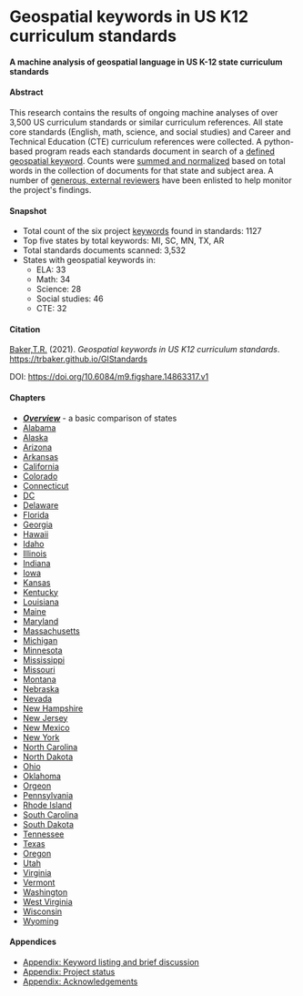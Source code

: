# Geospatial keywords in US K12 curriculum standards
#### A machine analysis of geospatial language in US K-12 state curriculum standards

#### Abstract
This research contains the results of ongoing machine analyses of over 3,500 US curriculum standards or similar curriculum references.  All state core standards (English, math, science, and social studies) and Career and Technical Education (CTE) curriculum references were collected.  A python-based program reads each standards document in search of a [defined geospatial keyword](appendix_keywords.md).  Counts were [summed and normalized](appendix_search.md) based on total words in the collection of documents for that state and subject area. A number of [generous, external reviewers](appendix_ack.md) have been enlisted to help monitor the project's findings.

#### Snapshot
- Total count of the six project [keywords](appendix_keywords.md) found in standards: 1127
- Top five states by total keywords: MI, SC, MN, TX, AR
- Total standards documents scanned: 3,532
- States with geospatial keywords in:
  - ELA: 33
  - Math: 34
  - Science: 28
  - Social studies: 46
  - CTE: 32

#### Citation
[Baker,T.R.](https://orcid.org/0000-0002-5005-9663) (2021). *Geospatial keywords in US K12 curriculum standards*. https://trbaker.github.io/GIStandards

DOI: https://doi.org/10.6084/m9.figshare.14863317.v1

#### Chapters
- ***[Overview](overview.md)*** - a basic comparison of states
- [Alabama](AL.html)
- [Alaska](AK.html)
- [Arizona](AZ.html)
- [Arkansas](AR.html)
- [California](CA.html)
- [Colorado](CO.html)
- [Connecticut](CT.html)
- [DC](DC.html)
- [Delaware](DE.html)
- [Florida](FL.html)
- [Georgia](GA.html)
- [Hawaii](HI.html)
- [Idaho](ID.html)
- [Illinois](IL.html)
- [Indiana](ID.html)
- [Iowa](IA.html)
- [Kansas](KS.html)
- [Kentucky](KY.html)
- [Louisiana](LA.html)
- [Maine](ME.html)
- [Maryland](MD.html)
- [Massachusetts](MA.html)
- [Michigan](MI.html)
- [Minnesota](MN.html)
- [Mississippi](MS.html)
- [Missouri](MO.html)
- [Montana](MT.html)
- [Nebraska](NE.html)
- [Nevada](NV.html)
- [New Hampshire](NH.html)
- [New Jersey](NJ.html)
- [New Mexico](NM.html)
- [New York](NY.html)
- [North Carolina](NC.html)
- [North Dakota](ND.html)
- [Ohio](OH.html)
- [Oklahoma](OK.html)
- [Orgeon](OR.html)
- [Pennsylvania](PA.html)
- [Rhode Island](RI.html)
- [South Carolina](SC.html)
- [South Dakota](SD.html)
- [Tennessee](TN.html)
- [Texas](TX.html)
- [Oregon](OR.html)
- [Utah](UT.html)
- [Virginia](VA.html)
- [Vermont](VT.html)
- [Washington](WA.html)
- [West Virginia](WV.html)
- [Wisconsin](WI.html)
- [Wyoming](WY.html)

#### Appendices
- [Appendix: Keyword listing and brief discussion](appendix_keywords.md)
- [Appendix: Project status](appendix_status.md)
- [Appendix: Acknowledgements](appendix_ack.md) 


<!-- Global site tag (gtag.js) - Google Analytics -->
<script async src="https://www.googletagmanager.com/gtag/js?id=G-VJ281EFGY0"></script>
<script>
  window.dataLayer = window.dataLayer || [];
  function gtag(){dataLayer.push(arguments);}
  gtag('js', new Date());

  gtag('config', 'G-VJ281EFGY0');
</script><!-- Global site tag (gtag.js) - Google Analytics -->
<script async src="https://www.googletagmanager.com/gtag/js?id=G-VJ281EFGY0"></script>
<script>
  window.dataLayer = window.dataLayer || [];
  function gtag(){dataLayer.push(arguments);}
  gtag('js', new Date());

  gtag('config', 'G-VJ281EFGY0');
</script>
